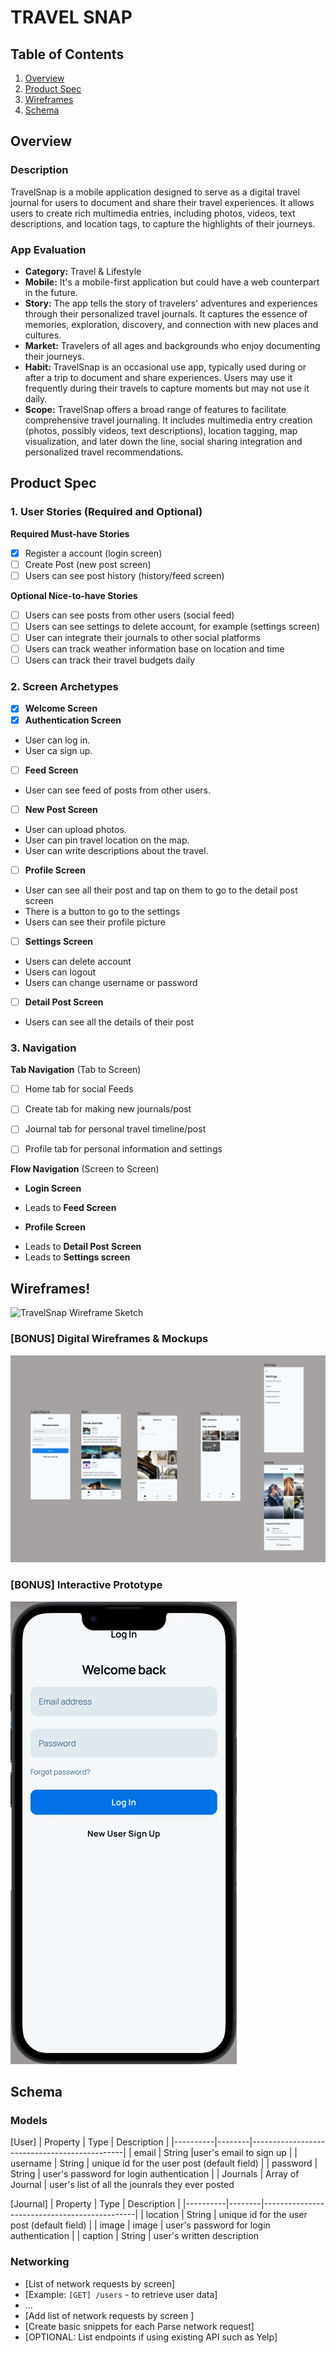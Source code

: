 # TRAVEL SNAP

## Table of Contents

1. [Overview](#Overview)
2. [Product Spec](#Product-Spec)
3. [Wireframes](#Wireframes)
4. [Schema](#Schema)

## Overview

### Description

TravelSnap is a mobile application designed to serve as a digital travel journal for users to document and share their travel experiences. It allows users to create rich multimedia entries, including photos, videos, text descriptions, and location tags, to capture the highlights of their journeys.

### App Evaluation


- **Category:** Travel & Lifestyle
- **Mobile:** It's a mobile-first application but could have a web counterpart in the future.
- **Story:** The app tells the story of travelers' adventures and experiences through their personalized travel journals. It captures the essence of memories, exploration, discovery, and connection with new places and cultures.
- **Market:** Travelers of all ages and backgrounds who enjoy documenting their journeys.
- **Habit:** TravelSnap is an occasional use app, typically used during or after a trip to document and share experiences. Users may use it frequently during their travels to capture moments but may not use it daily.
- **Scope:** TravelSnap offers a broad range of features to facilitate comprehensive travel journaling. It includes multimedia entry creation (photos, possibly videos, text descriptions), location tagging, map visualization, and later down the line, social sharing integration and personalized travel recommendations. 

## Product Spec

### 1. User Stories (Required and Optional)

**Required Must-have Stories**

* [X] Register a account (login screen)
* [ ] Create Post (new post screen)
* [ ] Users can see post history (history/feed screen)

**Optional Nice-to-have Stories**
* [ ] Users can see posts from other users (social feed)
* [ ] Users can see settings to delete account, for example (settings screen)
* [ ] User can integrate their journals to other social platforms
* [ ] Users can track weather information base on location and time
* [ ] Users can track their travel budgets daily

### 2. Screen Archetypes
* [X] **Welcome Screen**
* [X] **Authentication Screen**
* User can log in.
* User ca sign up.
* [ ] **Feed Screen**
* User can see feed of posts from other users.
* [ ] **New Post Screen**
* User can upload photos.
* User can pin travel location on the map.
* User can write descriptions about the travel.
* [ ] **Profile Screen**
* User can see all their post and tap on them to go to the detail post screen
* There is a button to go to the settings
* Users can see their profile picture
* [ ] **Settings Screen**
* Users can delete account
* Users can logout
* Users can change username or password
* [ ] **Detail Post Screen**
* Users can see all the details of their post

### 3. Navigation

**Tab Navigation** (Tab to Screen)


- [ ] Home tab for social Feeds
- [ ] Create tab for making new journals/post
- [ ] Journal tab for personal travel timeline/post
- [ ] Profile tab for personal information and settings


**Flow Navigation** (Screen to Screen)

-  **Login Screen**
  * Leads to **Feed Screen**
-  **Profile Screen**
  * Leads to **Detail Post Screen**
  * Leads to **Settings screen**


## Wireframes!

![TravelSnap Wireframe Sketch](https://github.com/Travel-Snap/TravelSnap/assets/78409617/9374b101-07da-4f3a-a404-2da7837d11e3)


### [BONUS] Digital Wireframes & Mockups
![alt-text](DigitalWireframes.png)

### [BONUS] Interactive Prototype
![alt-text](interactivePrototype.gif)
## Schema 


### Models

[User]
| Property | Type   | Description                                  |
|----------|--------|----------------------------------------------|
| email | String |user's email to sign up |
| username | String | unique id for the user post (default field)   |
| password | String | user's password for login authentication      |
| Journals      | Array of Journal    | user's list of all the jounrals they ever posted                          


[Journal]
| Property | Type   | Description                                  |
|----------|--------|----------------------------------------------|
| location | String | unique id for the user post (default field)   |
| image | image | user's password for login authentication      |
| caption      | String    | user's written description                          

### Networking

- [List of network requests by screen]
- [Example: `[GET] /users` - to retrieve user data]
- ...
- [Add list of network requests by screen ]
- [Create basic snippets for each Parse network request]
- [OPTIONAL: List endpoints if using existing API such as Yelp]
